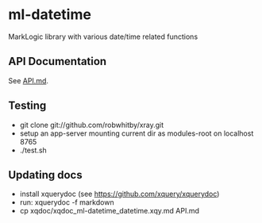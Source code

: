 # ml-datetime
MarkLogic library with various date/time related functions

## API Documentation

See [API.md](API.md).

## Testing

- git clone git://github.com/robwhitby/xray.git
- setup an app-server mounting current dir as modules-root on localhost 8765
- ./test.sh

## Updating docs

- install xquerydoc (see https://github.com/xquery/xquerydoc)
- run: xquerydoc -f markdown
- cp xqdoc/xqdoc_ml-datetime_datetime.xqy.md API.md
